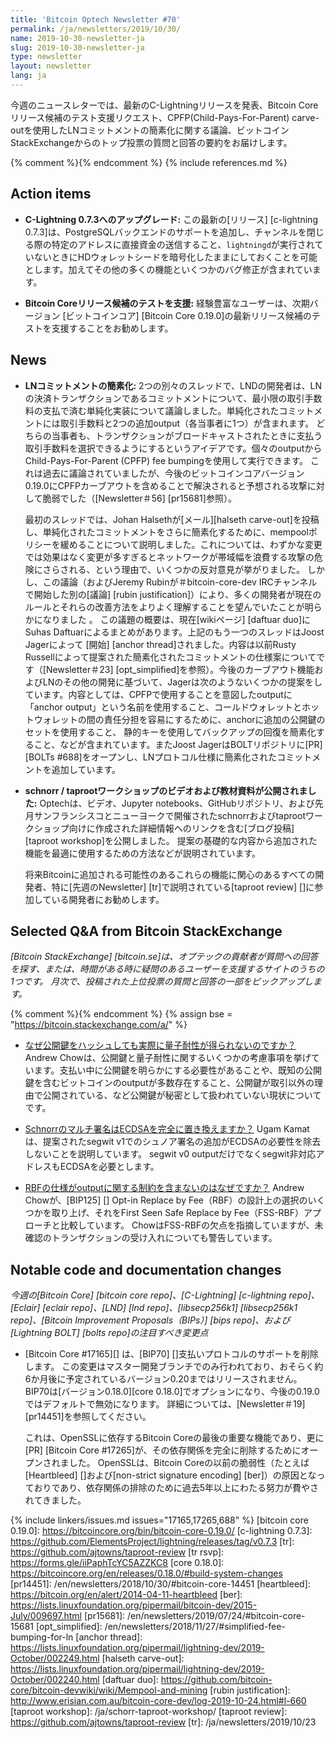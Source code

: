 ```yaml
---
title: 'Bitcoin Optech Newsletter #70'
permalink: /ja/newsletters/2019/10/30/
name: 2019-10-30-newsletter-ja
slug: 2019-10-30-newsletter-ja
type: newsletter
layout: newsletter
lang: ja
---
```

今週のニュースレターでは、最新のC-Lightningリリースを発表、Bitcoin Coreリリース候補のテスト支援リクエスト、CPFP(Child-Pays-For-Parent) carve-outを使用したLNコミットメントの簡素化に関する議論、ビットコインStackExchangeからのトップ投票の質問と回答の要約をお届けします。

{% comment %}<!-- include references.md below the fold but above any Jekyll/Liquid variables-->{% endcomment %}
{% include references.md %}

## Action items

- **C-Lightning 0.7.3へのアップグレード:** この最新の[リリース] [c-lightning 0.7.3]は、PostgreSQLバックエンドのサポートを追加し、チャンネルを閉じる際の特定のアドレスに直接資金の送信すること、`lightningd`が実行されていないときにHDウォレットシードを暗号化したままにしておくことを可能とします。加えてその他の多くの機能といくつかのバグ修正が含まれています。

- **Bitcoin Coreリリース候補のテストを支援:** 経験豊富なユーザーは、次期バージョン [ビットコインコア] [Bitcoin Core 0.19.0]の最新リリース候補のテストを支援することをお勧めします。

## News

- **LNコミットメントの簡素化:** 2つの別々のスレッドで、LNDの開発者は、LNの決済トランザクションであるコミットメントについて、最小限の取引手数料の支払で済む単純化実装について議論しました。単純化されたコミットメントには取引手数料と2つの追加output（各当事者に1つ）が含まれます。 どちらの当事者も、トランザクションがブロードキャストされたときに支払う取引手数料を選択できるようにするというアイデアです。個々のoutputから Child-Pays-For-Parent (CPFP) fee bumpingを使用して実行できます。 これは過去に議論されていましたが、今後のビットコインコアバージョン0.19.0にCPFPカーブアウトを含めることで解決されると予想される攻撃に対して脆弱でした（[Newsletter＃56] [pr15681]参照）。

    最初のスレッドでは、Johan Halsethが[メール][halseth carve-out]を投稿し、単純化されたコミットメントをさらに簡素化するために、mempoolポリシーを緩めることについて説明しました。これについては、わずかな変更では効果はなく変更が多すぎるとネットワークが帯域幅を浪費する攻撃の危険にさらされる、という理由で、いくつかの反対意見が挙がりました。 しかし、この議論（およびJeremy Rubinが＃bitcoin-core-dev IRCチャンネルで開始した別の[議論] [rubin justification]）により、多くの開発者が現在のルールとそれらの改善方法をよりよく理解することを望んでいたことが明らかになりました 。 この議題の概要は、現在[wikiページ] [daftuar duo]にSuhas Daftuarによるまとめがあります。上記のもう一つのスレッドはJoost Jagerによって [開始] [anchor thread]されました。内容は以前Rusty Russellによって提案された簡素化されたコミットメントの仕様案についてです（[Newsletter＃23] [opt_simplified]を参照）。今後のカーブアウト機能およびLNのその他の開発に基づいて、Jagerは次のようないくつかの提案をしています。内容としては、CPFPで使用することを意図したoutputに「anchor output」という名前を使用すること、コールドウォレットとホットウォレットの間の責任分担を容易にするために、anchorに追加の公開鍵のセットを使用すること、 静的キーを使用してバックアップの回復を簡素化すること、などが含まれています。またJoost JagerはBOLTリポジトリに[PR][BOLTs
    #688]をオープンし、LNプロトコル仕様に簡素化されたコミットメントを追加しています。

- **schnorr / taprootワークショップのビデオおよび教材資料が公開されました:**
  Optechは、ビデオ、Jupyter notebooks、GitHubリポジトリ、および先月サンフランシスコとニューヨークで開催されたschnorrおよびtaprootワークショップ向けに作成された詳細情報へのリンクを含む[ブログ投稿] [taproot workshop]を公開しました。 提案の基礎的な内容から追加された機能を最適に使用するための方法などが説明されています。

   将来Bitcoinに追加される可能性のあるこれらの機能に関心のあるすべての開発者、特に[先週のNewsletter] [tr]で説明されている[taproot review] []に参加している開発者にお勧めします。

## Selected Q&A from Bitcoin StackExchange

*[Bitcoin StackExchange] [bitcoin.se]は、オプテックの貢献者が質問への回答を探す、または、時間がある時に疑問のあるユーザーを支援するサイトのうちの1つです。 月次で、投稿された上位投票の質問と回答の一部をピックアップします。*

{% comment %}<!-- https://bitcoin.stackexchange.com/search?tab=votes&q=created%3a1m..%20is%3aanswer -->{%
endcomment %}
{% assign bse = "https://bitcoin.stackexchange.com/a/" %}


- [<!--hashing-quantum-resistance-->なぜ公開鍵をハッシュしても実際に量子耐性が得られないのですか？]({{bse}}91049)
  Andrew Chowは、公開鍵と量子耐性に関するいくつかの考慮事項を挙げています。支払い中に公開鍵を明らかにする必要性があることや、既知の公開鍵を含むビットコインのoutputが多数存在すること、公開鍵が取引以外の理由で公開されている、など公開鍵が秘密として扱われていない現状についてです。


- [Schnorrのマルチ署名はECDSAを完全に置き換えますか？]({{bse}}90855)
  Ugam Kamatは、提案されたsegwit v1でのシュノア署名の追加がECDSAの必要性を除去しないことを説明しています。 segwit v0 outputだけでなくsegwit非対応アドレスもECDSAを必要とします。

- [RBFの仕様がoutputに関する制約を含まないのはなぜですか？]({{bse}}90858)
  Andrew Chowが、[BIP125] [] Opt-in Replace by Fee（RBF）の設計上の選択のいくつかを取り上げ、それをFirst Seen Safe Replace by Fee（FSS-RBF）アプローチと比較しています。 ChowはFSS-RBFの欠点を指摘していますが、未確認のトランザクションの受け入れについても警告しています。

## Notable code and documentation changes

*今週の[Bitcoin Core] [bitcoin core repo]、[C-Lightning] [c-lightning repo]、[Eclair] [eclair repo]、[LND] [lnd repo]、[libsecp256k1] [libsecp256k1 repo]、[Bitcoin Improvement Proposals（BIPs）] [bips repo]、および [Lightning BOLT] [bolts repo]の注目すべき変更点*

- [Bitcoin Core #17165][] は、[BIP70] []支払いプロトコルのサポートを削除します。 この変更はマスター開発ブランチでのみ行われており、おそらく約6か月後に予定されているバージョン0.20まではリリースされません。 BIP70は[バージョン0.18.0][core 0.18.0]でオプションになり、今後の0.19.0ではデフォルトで無効になります。 詳細については、[Newsletter＃19] [pr14451]を参照してください。

    これは、OpenSSLに依存するBitcoin Coreの最後の重要な機能であり、更に[PR] [Bitcoin Core #17265]が、その依存関係を完全に削除するためにオープンされました。 OpenSSLは、Bitcoin Coreの以前の脆弱性（たとえば[Heartbleed] []および[non-strict signature encoding] [ber]）の原因となっておりであり、依存関係の排除のために過去5年以上にわたる努力が費やされてきました。

{% include linkers/issues.md issues="17165,17265,688" %}
[bitcoin core 0.19.0]: https://bitcoincore.org/bin/bitcoin-core-0.19.0/
[c-lightning 0.7.3]: https://github.com/ElementsProject/lightning/releases/tag/v0.7.3
[tr]: https://github.com/ajtowns/taproot-review
[tr rsvp]: https://forms.gle/iiPaphTcYC5AZZKC8
[core 0.18.0]: https://bitcoincore.org/en/releases/0.18.0/#build-system-changes
[pr14451]: /en/newsletters/2018/10/30/#bitcoin-core-14451
[heartbleed]: https://bitcoin.org/en/alert/2014-04-11-heartbleed
[ber]: https://lists.linuxfoundation.org/pipermail/bitcoin-dev/2015-July/009697.html
[pr15681]: /en/newsletters/2019/07/24/#bitcoin-core-15681
[opt_simplified]: /en/newsletters/2018/11/27/#simplified-fee-bumping-for-ln
[anchor thread]: https://lists.linuxfoundation.org/pipermail/lightning-dev/2019-October/002249.html
[halseth carve-out]: https://lists.linuxfoundation.org/pipermail/lightning-dev/2019-October/002240.html
[daftuar duo]: https://github.com/bitcoin-core/bitcoin-devwiki/wiki/Mempool-and-mining
[rubin justification]: http://www.erisian.com.au/bitcoin-core-dev/log-2019-10-24.html#l-660
[taproot workshop]: /ja/schorr-taproot-workshop/
[taproot review]: https://github.com/ajtowns/taproot-review
[tr]: /ja/newsletters/2019/10/23
